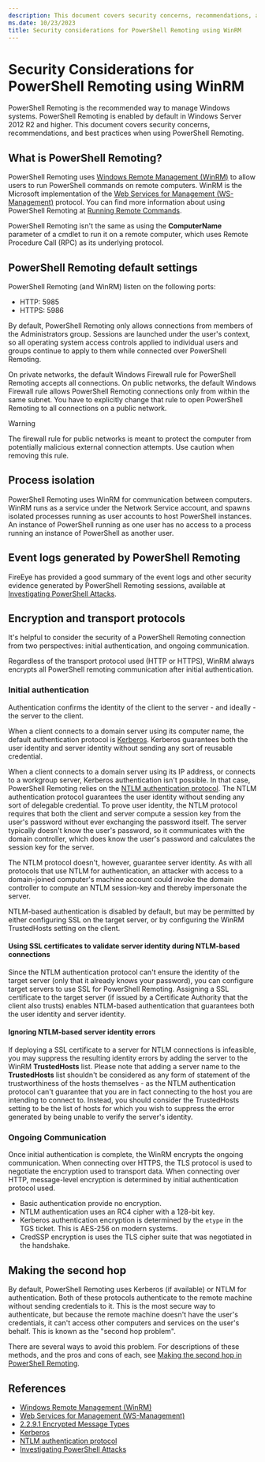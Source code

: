 ```yaml
---
description: This document covers security concerns, recommendations, and best practices when using PowerShell Remoting.
ms.date: 10/23/2023
title: Security considerations for PowerShell Remoting using WinRM
---
```


# Security Considerations for PowerShell Remoting using WinRM

PowerShell Remoting is the recommended way to manage Windows systems. PowerShell Remoting is enabled
by default in Windows Server 2012 R2 and higher. This document covers security concerns,
recommendations, and best practices when using PowerShell Remoting.

## What is PowerShell Remoting?

PowerShell Remoting uses [Windows Remote Management (WinRM)][04] to allow users to run PowerShell
commands on remote computers. WinRM is the Microsoft implementation of the
[Web Services for Management (WS-Management)][05] protocol. You can find more information about
using PowerShell Remoting at [Running Remote Commands][08].

PowerShell Remoting isn't the same as using the **ComputerName** parameter of a cmdlet to run it on
a remote computer, which uses Remote Procedure Call (RPC) as its underlying protocol.

## PowerShell Remoting default settings

PowerShell Remoting (and WinRM) listen on the following ports:

- HTTP: 5985
- HTTPS: 5986

By default, PowerShell Remoting only allows connections from members of the Administrators group.
Sessions are launched under the user's context, so all operating system access controls applied to
individual users and groups continue to apply to them while connected over PowerShell Remoting.

On private networks, the default Windows Firewall rule for PowerShell Remoting accepts all
connections. On public networks, the default Windows Firewall rule allows PowerShell Remoting
connections only from within the same subnet. You have to explicitly change that rule to open
PowerShell Remoting to all connections on a public network.

> [!Warning]
> The firewall rule for public networks is meant to protect the computer from potentially malicious
> external connection attempts. Use caution when removing this rule.

## Process isolation

PowerShell Remoting uses WinRM for communication between computers. WinRM runs as a service under
the Network Service account, and spawns isolated processes running as user accounts to host
PowerShell instances. An instance of PowerShell running as one user has no access to a process
running an instance of PowerShell as another user.

## Event logs generated by PowerShell Remoting

FireEye has provided a good summary of the event logs and other security evidence generated by
PowerShell Remoting sessions, available at [Investigating PowerShell Attacks][06].

## Encryption and transport protocols

It's helpful to consider the security of a PowerShell Remoting connection from two perspectives:
initial authentication, and ongoing communication.

Regardless of the transport protocol used (HTTP or HTTPS), WinRM always encrypts all PowerShell
remoting communication after initial authentication.

### Initial authentication

Authentication confirms the identity of the client to the server - and ideally - the server to the
client.

When a client connects to a domain server using its computer name, the default authentication
protocol is [Kerberos][02]. Kerberos guarantees both the user identity and server identity without
sending any sort of reusable credential.

When a client connects to a domain server using its IP address, or connects to a workgroup server,
Kerberos authentication isn't possible. In that case, PowerShell Remoting relies on the
[NTLM authentication protocol][03]. The NTLM authentication protocol guarantees the user identity
without sending any sort of delegable credential. To prove user identity, the NTLM protocol requires
that both the client and server compute a session key from the user's password without ever
exchanging the password itself. The server typically doesn't know the user's password, so it
communicates with the domain controller, which does know the user's password and calculates the
session key for the server.

The NTLM protocol doesn't, however, guarantee server identity. As with all protocols that use NTLM
for authentication, an attacker with access to a domain-joined computer's machine account could
invoke the domain controller to compute an NTLM session-key and thereby impersonate the server.

NTLM-based authentication is disabled by default, but may be permitted by either configuring SSL on
the target server, or by configuring the WinRM TrustedHosts setting on the client.

#### Using SSL certificates to validate server identity during NTLM-based connections

Since the NTLM authentication protocol can't ensure the identity of the target server (only that it
already knows your password), you can configure target servers to use SSL for PowerShell Remoting.
Assigning a SSL certificate to the target server (if issued by a Certificate Authority that the
client also trusts) enables NTLM-based authentication that guarantees both the user identity and
server identity.

#### Ignoring NTLM-based server identity errors

If deploying a SSL certificate to a server for NTLM connections is infeasible, you may suppress the
resulting identity errors by adding the server to the WinRM **TrustedHosts** list. Please note that
adding a server name to the **TrustedHosts** list shouldn't be considered as any form of statement
of the trustworthiness of the hosts themselves - as the NTLM authentication protocol can't
guarantee that you are in fact connecting to the host you are intending to connect to. Instead, you
should consider the TrustedHosts setting to be the list of hosts for which you wish to suppress the
error generated by being unable to verify the server's identity.

### Ongoing Communication

Once initial authentication is complete, the WinRM encrypts the ongoing communication. When
connecting over HTTPS, the TLS protocol is used to negotiate the encryption used to transport data.
When connecting over HTTP, message-level encryption is determined by initial authentication protocol
used.

- Basic authentication provide no encryption.
- NTLM authentication uses an RC4 cipher with a 128-bit key.
- Kerberos authentication encryption is determined by the `etype` in the TGS ticket. This is AES-256
  on modern systems.
- CredSSP encryption is uses the TLS cipher suite that was negotiated in the handshake.

## Making the second hop

By default, PowerShell Remoting uses Kerberos (if available) or NTLM for authentication. Both of
these protocols authenticate to the remote machine without sending credentials to it. This is the
most secure way to authenticate, but because the remote machine doesn't have the user's credentials,
it can't access other computers and services on the user's behalf. This is known as the "second hop
problem".

There are several ways to avoid this problem. For descriptions of these methods, and the pros and
cons of each, see [Making the second hop in PowerShell Remoting][07].

## References

- [Windows Remote Management (WinRM)][04]
- [Web Services for Management (WS-Management)][05]
- [2.2.9.1 Encrypted Message Types][01]
- [Kerberos][02]
- [NTLM authentication protocol][03]
- [Investigating PowerShell Attacks][06]

<!-- link references -->
[01]: /openspecs/windows_protocols/ms-wsmv/58421aa4-861a-4410-831a-c999f094cdb7
[02]: /windows/win32/secauthn/microsoft-kerberos
[03]: /windows/win32/secauthn/microsoft-ntlm
[04]: /windows/win32/winrm/portal
[05]: https://www.dmtf.org/sites/default/files/standards/documents/DSP0226_1.2.0.pdf
[06]: https://www.mandiant.com/resources/investigating-powershell-attacks
[07]: PS-remoting-second-hop.md
[08]: running-remote-commands.md
